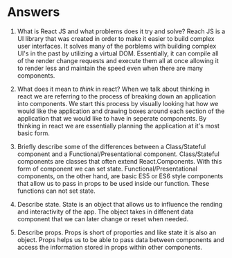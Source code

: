 # Answers

1.  What is React JS and what problems does it try and solve?
        Reach JS is a UI library that was created in order to make it easier to build complex user interfaces. It solves many of the porblems with building complex UI's in the past by utilizing a virtual DOM. Essentially, it can compile all of the render change requests and execute them all at once allowing it to render less and maintain the speed even when there are many components. 


2.  What does it mean to _think_ in react?
        When we talk about thinking in react we are referring to the process of breaking down an application into components. We start this process by visually looking hat how we would like the application and drawing boxes around each section of the application that we would like to have in seperate components. By thinking in react we are essentially planning the application at it's most basic form. 


3.  Briefly describe some of the differences between a Class/Stateful component and a Functional/Presentational component.
        Class/Stateful components are classes that often extend React.Components. With this form of component we can set state. Functional/Presentational components, on the other hand, are basic ES5 or ES6 style components that allow us to pass in props to be used inside our function. These functions can not set state. 


4.  Describe state.
        State is an object that allows us to influence the rending and interactivity of the app. The object takes in diffenent data component that we can later change or reset when needed. 


5.  Describe props.
        Props is short of proporties and like state it is also an object. Props helps us to be able to pass data between components and access the information stored in props within other components. 